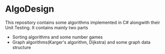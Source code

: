 AlgoDesign
==========

This repository contains some algorithms implemented in C# alongwith their Unit Testing. It contains mainly two parts

- Sorting algorithms and some number games
- Graph algorithms(Karger's algorithm, Dijkstra) and some graph data structure
